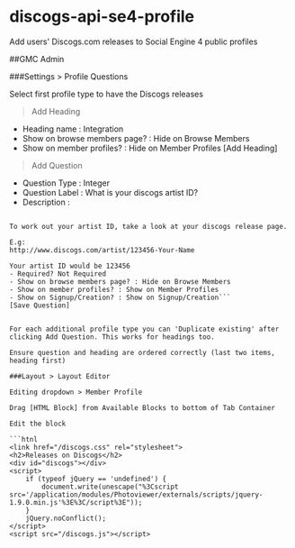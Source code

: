 # discogs-api-se4-profile
Add users' Discogs.com releases to Social Engine 4 public profiles

##GMC Admin

###Settings > Profile Questions

Select first profile type to have the Discogs releases

> Add Heading

- Heading name : Integration
- Show on browse members page? : Hide on Browse Members
- Show on member profiles? : Hide on Member Profiles
[Add Heading]


> Add Question

- Question Type : Integer
- Question Label : What is your discogs artist ID?
- Description :
```If you have a discogs.com account, we can show the releases you have listed on discogs on your profile page.

To work out your artist ID, take a look at your discogs release page.

E.g:
http://www.discogs.com/artist/123456-Your-Name

Your artist ID would be 123456
- Required? Not Required
- Show on browse members page? : Hide on Browse Members
- Show on member profiles? : Show on Member Profiles
- Show on Signup/Creation? : Show on Signup/Creation```
[Save Question]


For each additional profile type you can 'Duplicate existing' after clicking Add Question. This works for headings too.

Ensure question and heading are ordered correctly (last two items, heading first)

###Layout > Layout Editor

Editing dropdown > Member Profile

Drag [HTML Block] from Available Blocks to bottom of Tab Container

Edit the block

```htnl
<link href="/discogs.css" rel="stylesheet">
<h2>Releases on Discogs</h2>
<div id="discogs"></div>
<script>
	if (typeof jQuery == 'undefined') {
		document.write(unescape("%3Cscript src='/application/modules/Photoviewer/externals/scripts/jquery-1.9.0.min.js'%3E%3C/script%3E"));
	}
	jQuery.noConflict();
</script>
<script src="/discogs.js"></script>
```